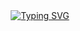 <div align="center">
  <a href="https://git.io/typing-svg">
    <a href="https://git.io/typing-svg"><img src="https://readme-typing-svg.herokuapp.com?font=Passion+One&size=35&duration=3500&pause=1000&color=F7E461&background=00D2FF&width=435&lines=D%C3%A9veloppeur+en+C%23%2C+python+et+lua" alt="Typing SVG" /></a>
  </a>
</div>

